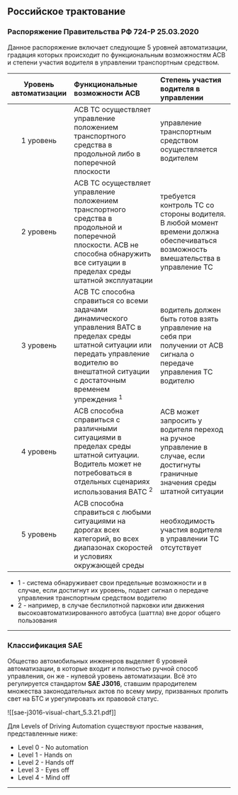 ## Российское трактование

### Распоряжение Правительства РФ 724-Р 25.03.2020

Данное распоряжение включает следующие 5 уровней автоматизации, градация которых происходит по функциональным возможностям АСВ и степени участия водителя в управлении транспортным средством.

| Уровень автоматизации | Функциональные возможности АСВ                                                                                                                                                                                | Степень участия водителя в управлении                                                                                             |
|:---------------------:|:------------------------------------------------------------------------------------------------------------------------------------------------------------------------------------------------------------- |:--------------------------------------------------------------------------------------------------------------------------------- |
|       1 уровень       | АСВ ТС осуществляет управление положением транспортного средства в продольной либо в поперечной плоскости                                                                                                     | управление транспортным средством осуществляется водителем                                                                        |
|       2 уровень       | АСВ ТС осуществляет управление положением транспортного средства в продольной и поперечной плоскости. АСВ не способна обнаружить все ситуации в пределах среды штатной эксплуатации                           | требуется контроль ТС со стороны водителя. В любой момент времени должна обеспечиваться возможность вмешательства в управление ТС |
|       3 уровень       | АСВ ТС способна справиться со всеми задачами динамического управления ВАТС в пределах среды штатной ситуации или передать управление водителю во внештатной ситуации с достаточным временем упреждения $^{1}$ | водитель должен быть готов взять управление на себя при получении от АСВ сигнала о передаче управления ТС водителю                |
|       4 уровень       | АСВ способна справиться с различными ситуациями в пределах среды штатной ситуации. Водитель может не потребоваться в отдельных сценариях использования ВАТС $^{2}$                                            | АСВ может запросить у водителя переход на ручное управление в случае, если достигнуты граничные значения среды штатной ситуации   |
|       5 уровень       | АСВ способна справиться с любыми ситуациями на дорогах всех категорий, во всех диапазонах скоростей и условиях окружающей среды                                                                               | необходимость участия водителя в управлении ТС отсутствует                                                                        |
* 1 - система обнаруживает свои предельные возможности и в случае, если достигнут их уровень, подает сигнал о передаче управления транспортным средством водителю
* 2 - например, в случае беспилотной парковки или движения высокоавтоматизированного автобуса (шаттла) вне дорог общего пользования

___
### Классификация SAE

Общество автомобильных инженеров выделяет 6 уровней автоматизации, в которые входит и полностью ручной способ управления, он же - нулевой уровень автоматизации. Всё это регулируется стандартом **SAE J3016**, ставшим прародителем множества законодательных актов по всему миру, призванных пролить свет на БТС и урегулировать их правовой статус.

![[sae-j3016-visual-chart_5.3.21.pdf]]

Для Levels of Driving Automation существуют простые названия, представленные ниже:
- Level 0 - No automation
- Level 1 - Hands on
- Level 2 - Hands off
- Level 3 - Eyes off
- Level 4 - Mind off

___